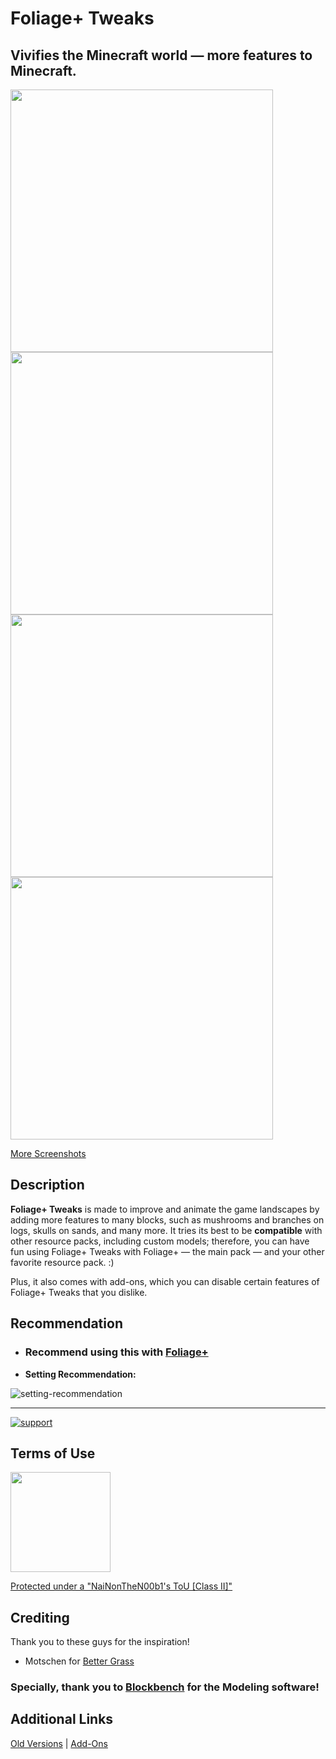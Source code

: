 # Foliage+ Tweaks
Vivifies the Minecraft world — more features to Minecraft.
-----
<img src="https://cdn.modrinth.com/data/3SnHvLxH/images/3e51fc7b480a0ac45ff548e194f2cbcc9edfc506.png" width="420"> <img src="https://cdn.modrinth.com/data/3SnHvLxH/images/8a68a46026aa3f030e366833d5f0848585650059.png" width="420">
<img src="https://cdn.modrinth.com/data/3SnHvLxH/images/79ca7c1de887015036dbd819bbca8cea9e4f9403.png" width="420"> <img src="https://cdn.modrinth.com/data/3SnHvLxH/images/fb55343e68a42249fe6c195637b1d0cf01701d3d.png" width="420">

[More Screenshots](https://modrinth.com/resourcepack/foliage%2B-tweaks/gallery)

## Description

**Foliage+ Tweaks** is made to improve and animate the game landscapes by adding more features to many blocks, such as mushrooms and branches on logs, skulls on sands, and many more. It tries its best to be **compatible** with other resource packs, including custom models; therefore, you can have fun using Foliage+ Tweaks with Foliage+ — the main pack — and your other favorite resource pack. :)

Plus, it also comes with add-ons, which you can disable certain features of Foliage+ Tweaks that you dislike.

## Recommendation

* ### Recommend using this with [Foliage+](https://modrinth.com/resourcepack/foliage%2B/)
* **Setting Recommendation:**

![setting-recommendation](https://i.imgur.com/M0wCTph.png)

-----

[![support](https://i.imgur.com/ZiY2CXf.png)](https://ko-fi.com/nainonthen00b1)

## Terms of Use
[<img src="https://i.imgur.com/IASeg1D.png" width="160">](https://docs.google.com/document/d/1l1SMCGPHJh1Qa193TC0KxFu5ZUkc38HcuDRvHUreOb0/edit?usp=sharing)

[Protected under a "NaiNonTheN00b1's ToU [Class II]"](https://docs.google.com/document/d/1l1SMCGPHJh1Qa193TC0KxFu5ZUkc38HcuDRvHUreOb0/edit?usp=sharing)

## Crediting

Thank you to these guys for the inspiration!

- Motschen for [Better Grass](https://www.curseforge.com/minecraft/texture-packs/motschens-better-grass)

### Specially, thank you to [Blockbench](https://blockbench.net) for the Modeling software!

## Additional Links

[Old Versions](https://www.mediafire.com/folder/1zdxe4icsr5li/Old+Versions) | [Add-Ons](https://www.mediafire.com/folder/eq92kgo6oxfeo/Add-On(s))
